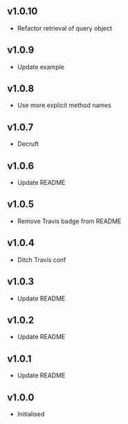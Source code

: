 ## v1.0.10

 * Refactor retrieval of query object
 
## v1.0.9

 * Update example

## v1.0.8

 * Use more explicit method names

## v1.0.7

 * Decruft

## v1.0.6

 * Update README

## v1.0.5

 * Remove Travis badge from README

## v1.0.4

 * Ditch Travis conf

## v1.0.3

 * Update README

## v1.0.2

 * Update README
 
## v1.0.1

 * Update README

## v1.0.0

 * Initialised
